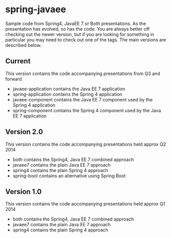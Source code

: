 spring-javaee
=============

Sample code from Spring4, JavaEE 7 or Both presentations.
As the presentation has evolved, so has the code. You are always better off checking out the newer version, 
but if you are looking for something in particular you may need to check out one of the tags. The main versions
are described below.

Current
-------
This version contains the code accompanying presentations from Q3 and forward

- javaee-application contains the Java EE 7 application
- spring-application contains the Spring 4 application
- javaee-component contains the Java EE 7 component used by the Spring 4 application
- spring-component contains the Spring 4 component used by the Java EE 7 application

Version 2.0
-----------
This version contains the code accompanying presentations held approx Q2 2014

- both contains the Spring4, Java EE 7 combined approach
- javaee7 contains the plain Java EE 7 approach
- spring4 contains the plain Spring 4 approach
- spring-boot contains an alternative using Spring Boot

Version 1.0
-----------
This version contains the code accompanying presentations held approx Q1 2014

- both contains the Spring4, Java EE 7 combined approach
- javaee7 contains the plain Java EE 7 approach
- spring4 contains the plain Spring 4 approach
